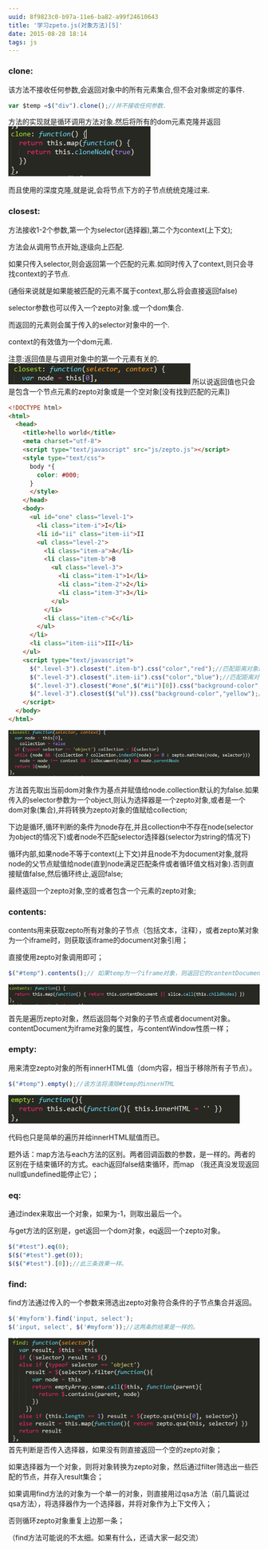 ```yaml
---
uuid: 8f9823c0-b97a-11e6-ba82-a99f24610643
title: '学习zpeto.js(对象方法)[5]'
date: 2015-08-28 18:14
tags: js
---
```

### clone:

该方法不接收任何参数,会返回对象中的所有元素集合,但不会对象绑定的事件.

```javascript
var $temp =$("div").clone();//并不接收任何参数.
```

方法的实现就是循环调用方法对象.然后将所有的dom元素克隆并返回
![](/images/learning-zepto-js-object-fifth/screen-shot-1.png)

而且使用的深度克隆,就是说,会将节点下方的子节点统统克隆过来.

### closest:

方法接收1-2个参数,第一个为selector(选择器),第二个为context(上下文);

方法会从调用节点开始,逐级向上匹配.

如果只传入selector,则会返回第一个匹配的元素.如同时传入了context,则只会寻找context的子节点.

(通俗来说就是如果能被匹配的元素不属于context,那么将会直接返回false)

selector参数也可以传入一个zepto对象.或一个dom集合.

而返回的元素则会属于传入的selector对象中的一个.

context的有效值为一个dom元素.

注意:返回值是与调用对象中的第一个元素有关的.
![](/images/learning-zepto-js-object-fifth/screen-shot-2.png)
所以说返回值也只会是包含一个节点元素的zepto对象或是一个空对象[没有找到匹配的元素])

```html
<!DOCTYPE html>
<html>
  <head>
    <title>hello world</title>
    <meta charset="utf-8">
    <script type="text/javascript" src="js/zepto.js"></script>
    <style type="text/css">
      body *{
        color: #000;
      }
      </style>
    </head>
    <body>
      <ul id="one" class="level-1">
        <li class="item-i">I</li>
        <li id="ii" class="item-ii">II
        <ul class="level-2">
          <li class="item-a">A</li>
          <li class="item-b">B
            <ul class="level-3">
              <li class="item-1">1</li>
              <li class="item-2">2</li>
              <li class="item-3">3</li>
            </ul>
          </li>
          <li class="item-c">C</li>
        </ul>
      </li>
      <li class="item-iii">III</li>
    </ul>
    <script type="text/javascript">
      $(".level-3").closest(".item-b").css("color","red");//匹配距离对象最近的.item-b元素
      $(".level-3").closest(".item-ii").css("color","blue");//匹配距离对象最近的.item-ii元素
      $(".level-3").closest("#one",$("#ii")[0]).css("background-color","green");//匹配距离对象最近的#one元素,并且匹配元素必须属于#ii元素内部
      $(".level-3").closest($("ul")).css("background-color","yellow");//匹配距离对象最近的属于$("ul")中其中一个的元素
    </script>
  </body>
</html>
```
![](/images/learning-zepto-js-object-fifth/screen-shot-3.png)

方法首先取出当前dom对象作为基点并赋值给node.collection默认的为false.如果传入的selector参数为一个object,则认为选择器是一个zepto对象,或者是一个dom对象(集合),并将转换为zepto对象的值赋给collection;

下边是循环,循环判断的条件为node存在,并且collection中不存在node(selector为object的情况下)或者node不匹配selector选择器(selector为string的情况下)

循环内部,如果node不等于context(上下文)并且node不为document对象,就将node的父节点赋值给node(直到node满足匹配条件或者循环值文档对象).否则直接赋值false,然后循环终止,返回false;

最终返回一个zepto对象,空的或者包含一个元素的zepto对象;

### contents:

contents用来获取zepto所有对象的子节点（包括文本，注释），或者zepto某对象为一个iframe时，则获取该iframe的document对象引用；

直接使用zepto对象调用即可；

```javascript
$("#temp").contents();// 如果temp为一个iframe对象，则返回它的contentDocument引用，否则返回该dom对象的所有child节点
```
![](/images/learning-zepto-js-object-fifth/screen-shot-4.png)

首先是遍历zepto对象，然后返回每个对象的子节点或者document对象。contentDocument为iframe对象的属性，与contentWindow性质一样；

### empty:

用来清空zepto对象的所有innerHTML值（dom内容，相当于移除所有子节点）。

```javascript
$("#temp").empty();//该方法将清除#temp的innerHTML
```
![](/images/learning-zepto-js-object-fifth/screen-shot-5.png)

代码也只是简单的遍历并给innerHTML赋值而已。

题外话：map方法与each方法的区别。两者回调函数的参数，是一样的。两者的区别在于结束循环的方式。each返回false结束循环，而map （我还真没发现返回null或undefined能停止它）；

### eq:

通过index来取出一个对象，如果为-1，则取出最后一个。

与get方法的区别是，get返回一个dom对象，eq返回一个zepto对象。

```javascript
$("#test").eq(0);
$($("#test").get(0));
$($("#test").[0]);//此三条效果一样。
```

### find:

find方法通过传入的一个参数来筛选出zepto对象符合条件的子节点集合并返回。

```javascript
$('#myform').find('input, select');
$('input, select', $('#myform'));//这两条的结果是一样的。
```
![](/images/learning-zepto-js-object-fifth/screen-shot-6.png)
首先判断是否传入选择器，如果没有则直接返回一个空的zepto对象；

如果选择器为一个对象，则将对象转换为zepto对象，然后通过filter筛选出一些匹配的节点，并存入result集合；

如果调用find方法的对象为一个单一的对象，则直接用过qsa方法（前几篇说过qsa方法），将选择器作为一个选择器，并将对象作为上下文传入；

否则循环zepto对象重复上边那一条；

（find方法可能说的不太细。如果有什么，还请大家一起交流）
